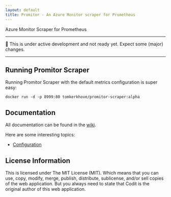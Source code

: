 ```yaml
---
layout: default
title: Promitor - An Azure Monitor scraper for Prometheus
---
```


Azure Monitor Scraper for Prometheus

----------------------------

:rotating_light: This is under active development and not ready yet. Expect some (major) changes.

----------------------------

## Running Promitor Scraper
Running Promitor Scraper with the default metrics configuration is super easy:
```
docker run -d -p 8999:80 tomkerkhove/promitor-scraper:alpha
```

## Documentation
All documentation can be found in the [wiki](https://github.com/tomkerkhove/promitor/wiki).

Here are some interesting topics:
- [Configuration](https://github.com/tomkerkhove/promitor/wiki/Configuration)

## License Information
This is licensed under The MIT License (MIT). Which means that you can use, copy, modify, merge, publish, distribute, sublicense, and/or sell copies of the web application. But you always need to state that Codit is the original author of this web application.
